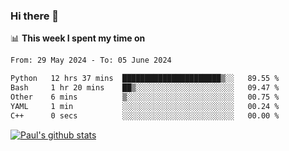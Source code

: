 ### Hi there 👋

📊 **This week I spent my time on**
<!--START_SECTION:waka-->

```txt
From: 29 May 2024 - To: 05 June 2024

Python   12 hrs 37 mins  ██████████████████████▒░░   89.55 %
Bash     1 hr 20 mins    ██▒░░░░░░░░░░░░░░░░░░░░░░   09.47 %
Other    6 mins          ▒░░░░░░░░░░░░░░░░░░░░░░░░   00.75 %
YAML     1 min           ░░░░░░░░░░░░░░░░░░░░░░░░░   00.24 %
C++      0 secs          ░░░░░░░░░░░░░░░░░░░░░░░░░   00.00 %
```

<!--END_SECTION:waka-->


[![Paul's github stats](https://github-readme-stats.vercel.app/api?username=mickeyouyou&theme=dracula&show_icons=true)](https://github.com/anuraghazra/github-readme-stats)
